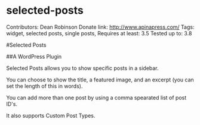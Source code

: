 selected-posts
==============

Contributors: Dean Robinson
Donate link: http://www.apinapress.com/
Tags: widget, selected posts, single posts, 
Requires at least: 3.5
Tested up to: 3.8

#Selected Posts

##A WordPress Plugin

Selected Posts allows you to show specific posts in a sidebar.

You can choose to show the title, a featured image, and an excerpt (you can set the length of this in words).

You can add more than one post by using a comma spearated list of post ID's.

It also supports Custom Post Types.